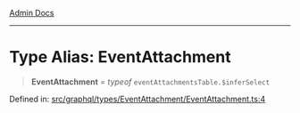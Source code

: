 [Admin Docs](/)

***

# Type Alias: EventAttachment

> **EventAttachment** = *typeof* `eventAttachmentsTable.$inferSelect`

Defined in: [src/graphql/types/EventAttachment/EventAttachment.ts:4](https://github.com/Sourya07/talawa-api/blob/583d62db9438de398bb9012a4a2617e2cb268b08/src/graphql/types/EventAttachment/EventAttachment.ts#L4)
